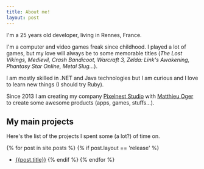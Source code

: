 ```yaml
---
title: About me!
layout: post
---
```


I'm a 25 years old developer, living in Rennes, France.

I'm a computer and video games freak since childhood. I played a lot of games, but my love will always be to some memorable titles (*The Lost Vikings, Medievil, Crash Bandicoot, Warcraft 3, Zelda: Link's Awakening, Phantasy Star Online, Metal Slug...*).

I am mostly skilled in .NET and Java technologies but I am curious and I love to learn new things (I should try Ruby).

Since 2013 I am creating my company [Pixelnest Studio](http://pixelnest.io) with [Matthieu Oger](http://solarsailer.net) to create some awesome products (apps, games, stuffs...).

## My main projects

Here's the list of the projects I spent some (a lot?) of time on.

{% for post in site.posts %}
{% if post.layout == 'release' %}
  - <a href="{{ post.url }}">{{post.title}}</a>
{% endif %}
{% endfor %}
